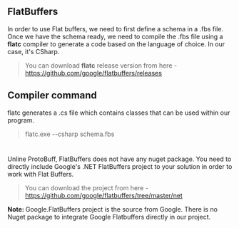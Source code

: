 ## FlatBuffers
In order to use Flat buffers, we need to first define a schema in a .fbs file.
Once we have the schema ready, we need to compile the .fbs file using a **flatc** compiler to generate a code based on the language of choice. In our case, it's CSharp.
> You can download **flatc** release version from here - https://github.com/google/flatbuffers/releases

## Compiler command
flatc generates a .cs file which contains classes that can be used within our program.

>flatc.exe --csharp schema.fbs
#

Unline ProtoBuff, FlatBuffers does not have any nuget package. You need to directly include Google's .NET FlatBuffers project to your solution in order to work with Flat Buffers.

>You can download the project from here - https://github.com/google/flatbuffers/tree/master/net

<b>Note: </b>Google.FlatBuffers project is the source from Google. There is no Nuget package to integrate Google Flatbuffers directly in our project.
